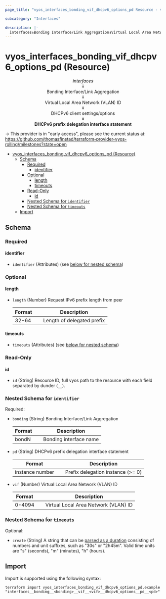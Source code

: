 ```yaml
---
page_title: "vyos_interfaces_bonding_vif_dhcpv6_options_pd Resource - vyos"

subcategory: "Interfaces"

description: |-
  interfaces⯯Bonding Interface/Link Aggregation⯯Virtual Local Area Network (VLAN) ID⯯DHCPv6 client settings/options⯯DHCPv6 prefix delegation interface statement
---
```


# vyos_interfaces_bonding_vif_dhcpv6_options_pd (Resource)
<center>


*interfaces*  
⯯  
Bonding Interface/Link Aggregation  
⯯  
Virtual Local Area Network (VLAN) ID  
⯯  
DHCPv6 client settings/options  
⯯  
**DHCPv6 prefix delegation interface statement**


</center>

-> This provider is in "early access", please see the current status at: https://github.com/thomasfinstad/terraform-provider-vyos-rolling/milestones?state=open

<!--TOC-->

- [vyos_interfaces_bonding_vif_dhcpv6_options_pd (Resource)](#vyos_interfaces_bonding_vif_dhcpv6_options_pd-resource)
  - [Schema](#schema)
    - [Required](#required)
      - [identifier](#identifier)
    - [Optional](#optional)
      - [length](#length)
      - [timeouts](#timeouts)
    - [Read-Only](#read-only)
      - [id](#id)
    - [Nested Schema for `identifier`](#nested-schema-for-identifier)
    - [Nested Schema for `timeouts`](#nested-schema-for-timeouts)
  - [Import](#import)

<!--TOC-->

<!-- schema generated by tfplugindocs -->
## Schema

### Required

#### identifier
- `identifier` (Attributes) (see [below for nested schema](#nestedatt--identifier))

### Optional

#### length
- `length` (Number) Request IPv6 prefix length from peer

    |  Format  &emsp;|  Description                 |
    |----------|------------------------------|
    |  32-64   &emsp;|  Length of delegated prefix  |
#### timeouts
- `timeouts` (Attributes) (see [below for nested schema](#nestedatt--timeouts))

### Read-Only

#### id
- `id` (String) Resource ID, full vyos path to the resource with each field separated by dunder (`__`).

<a id="nestedatt--identifier"></a>
### Nested Schema for `identifier`

Required:

- `bonding` (String) Bonding Interface/Link Aggregation

    |  Format  &emsp;|  Description             |
    |----------|--------------------------|
    |  bondN   &emsp;|  Bonding interface name  |
- `pd` (String) DHCPv6 prefix delegation interface statement

    |  Format           &emsp;|  Description                        |
    |-------------------|-------------------------------------|
    |  instance number  &emsp;|  Prefix delegation instance (&gt;= 0)  |
- `vif` (Number) Virtual Local Area Network (VLAN) ID

    |  Format  &emsp;|  Description                           |
    |----------|----------------------------------------|
    |  0-4094  &emsp;|  Virtual Local Area Network (VLAN) ID  |


<a id="nestedatt--timeouts"></a>
### Nested Schema for `timeouts`

Optional:

- `create` (String) A string that can be [parsed as a duration](https://pkg.go.dev/time#ParseDuration) consisting of numbers and unit suffixes, such as &#34;30s&#34; or &#34;2h45m&#34;. Valid time units are &#34;s&#34; (seconds), &#34;m&#34; (minutes), &#34;h&#34; (hours).

## Import

Import is supported using the following syntax:

```shell
terraform import vyos_interfaces_bonding_vif_dhcpv6_options_pd.example "interfaces__bonding__<bonding>__vif__<vif>__dhcpv6_options__pd__<pd>"
```
